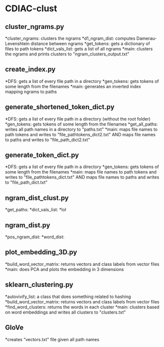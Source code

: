 # CDIAC-clust

## cluster\_ngrams.py
*cluster\_ngrams: clusters the ngrams
*d1\_ngram\_dist: computes Damerau-Levenshtein distance between ngrams
*get\_tokens: gets a dictionary of files to path tokens
*dict\_vals\_list: gets a list of all ngrams
*main: clusters the ngrams and prints clusters to "ngram\_clusters\_output.txt"

## create\_index.py
*DFS: gets a list of every file path in a directory
*gen\_tokens: gets tokens of some length from the filenames
*main: generates an inverted index mapping ngrams to paths

## generate\_shortened\_token\_dict.py
*DFS: gets a list of every file path in a directory (without the root folder)
*gen\_tokens: gets tokens of some length from the filenames
*get\_all\_paths: writes all path names in a directory to "paths.txt"
*main: maps file names to path tokens and writes to "file\_pathtokens\_dict2.txt" AND maps file names to paths and writes to "file\_path\_dict2.txt"

## generate\_token\_dict.py
*DFS: gets a list of every file path in a directory
*gen\_tokens: gets tokens of some length from the filenames
*main: maps file names to path tokens and writes to "file\_pathtokens\_dict.txt" AND maps file names to paths and writes to "file\_path\_dict.txt"

## ngram\_dist\_clust.py
*get\_paths:
*dict\_vals\_list:
*lol

## ngram\_dist.py
*pos\_ngram\_dist:
*word\_dist:

## plot\_embedding\_3D.py
*build\_word\_vector\_matrix: returns vectors and class labels from vector files
*main: does PCA and plots the embedding in 3 dimensions

## sklearn\_clustering.py
*autovivify\_list: a class that does something related to hashing
*build\_word\_vector\_matrix: returns vectors and class labels from vector files
*find\_word\_clusters: returns the words in each cluster
*main: clusters based on word embeddings and writes all clusters to "clusters.txt"

## GloVe
*creates "vectors.txt" file given all path names

